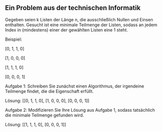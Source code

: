 ## Ein Problem aus der technischen Informatik

Gegeben seien k Listen der Länge n, die ausschließlich Nullen und Einsen enthalten. Gesucht ist eine
minimale Teilmenge der Listen, sodass an jedem Index in (mindestens) einer der gewählten Listen eine 1 steht.

Beispiel:

[0, 1, 1, 0]

[1, 0, 0, 0]

[1, 1, 1, 0]

[0, 0, 0, 1]

Aufgabe 1: Schreiben Sie zunächst einen Algorithmus, der irgendeine Teilmenge findet, die die Eigenschaft erfüllt.

Lösung: [[0, 1, 1, 0], [1, 0, 0, 0], [0, 0, 0, 1]]

Aufgabe 2: Modifizieren Sie Ihre Lösung aus Aufgabe 1, sodass tatsächlich die minimale Teilmenge gefunden wird.

Lösung: [[1, 1, 1, 0], [0, 0, 0, 1]]
